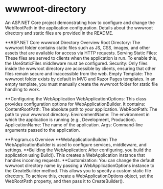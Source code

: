 # wwwroot-directory
An ASP.NET Core project demonstrating how to configure and change the WebRootPath in the application configuration. Details about the wwwroot directory and static files are provided in the README.

**ASP.NET Core wwwroot Directory Overview
Root Directory: The wwwroot folder contains static files such as JS, CSS, images, and other assets that are available for access via HTTP requests.
Serving Static Files: These files are served to clients when the application is run. To enable this, the UseStaticFiles middleware must be configured.
Security: Only files inside the wwwroot directory are accessible by clients, ensuring that other files remain secure and inaccessible from the web.
Empty Template: The wwwroot folder exists by default in MVC and Razor Pages templates. In an empty template, you must manually create the wwwroot folder for static file handling to work.

**Configuring the WebApplication
WebApplicationOptions: This class provides configuration options for WebApplicationBuilder. It contains:
ContentRootPath: The absolute path to your application.
WebRootPath: The path to your wwwroot directory.
EnvironmentName: The environment in which the application is running (e.g., Development, Production).
ApplicationName: The name of the application.
Args: Command-line arguments passed to the application.

**Program.cs Overview
**WebApplicationBuilder:
The WebApplicationBuilder is used to configure services, middleware, and settings.
**Building the WebApplication:
After configuring, you build the application using Build(). This creates a WebApplication instance that handles incoming requests.
**Customization:
You can change the default wwwroot directory name by passing a WebApplicationOptions instance to the CreateBuilder method. This allows you to specify a custom static file directory.
To achieve this, create a WebApplicationOptions object, set the WebRootPath property, and then pass it to CreateBuilder().

